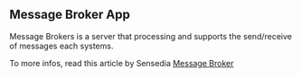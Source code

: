 ## Message Broker App

Message Brokers is a server that processing and supports the send/receive of messages each systems.

To more infos, read this article by Sensedia [Message Broker](https://br.sensedia.com/post/what-is-messaging)